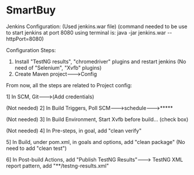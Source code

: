 # SmartBuy 
Jenkins Configuration: 
(Used jenkins.war file)
(command needed to be use to start jenkins at port 8080 using terminal is: java -jar jenkins.war --httpPort=8080)


Configuration Steps:
1) Install "TestNG results", "chromedriver" plugins and restart jenkins (No need of "Selenium", "Xvfb" plugins)
2) Create Maven project--->Config

From now, all the steps are related to Project config:

1] In SCM, Git--->(Add credentials)

(Not needed)  2] In Build Triggers, Poll SCM--->schedule--->*****

(Not needed)  3] In Build Environment, Start Xvfb before build... (check box)

(Not needed)  4] In Pre-steps, in goal, add "clean verify"

5] In Build, under pom.xml, in goals and options, add "clean package" (No need to add "clean test")

6] In Post-build Actions, add "Publish TestNG Results"---> TestNG XML report pattern, add "**/testng-results.xml"
